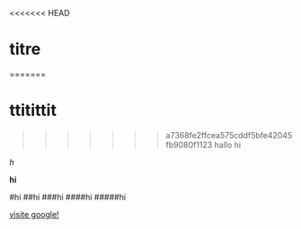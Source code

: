 <<<<<<< HEAD
# titre
=======
# ttitittit
>>>>>>> a7368fe2ffcea575cddf5bfe42045fb9080f1123
hallo
hi

_h_

**hi**


#hi
##hi
###hi
####hi
#####hi

[visite google!](www.google.com)
